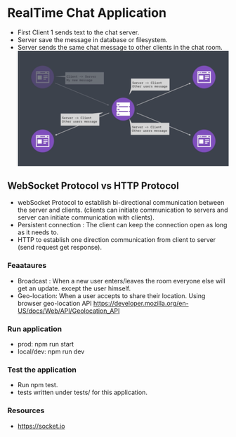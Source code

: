 # RealTime Chat Application

- First Client 1 sends text to the chat server.
- Server save the message in database or filesystem.
- Server sends the same chat message to other clients in the chat room.
![](https://github.com/AhmadAlKhaldi86/real-time-socet-chat-app/blob/main/assets/webSocketProtocol.png)
## WebSocket Protocol vs HTTP Protocol

- webSocket Protocol to establish bi-directional communication between the server and clients. (clients can initiate communication to servers and server can initiate communication with clients).
- Persistent connection : The client can keep the connection open as long as it needs to.
- HTTP to establish one direction communication from client to server  (send request get response).

### Feaataures

- Broadcast  : When a new user enters/leaves the room everyone else will get an update.  except  the user himself.
- Geo-location: When a user accepts to share their location. Using browser geo-location API <https://developer.mozilla.org/en-US/docs/Web/API/Geolocation_API>

### Run application

- prod: npm run start
- local/dev: npm run dev

### Test the application

- Run npm test.
- tests written under tests/ for this application.

### Resources

- <https://socket.io>
